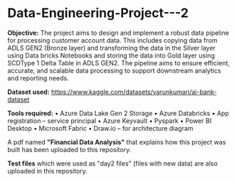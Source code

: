 # Data-Engineering-Project---2

**Objective:**
The project aims to design and implement a robust data pipeline for processing customer account data. This includes copying data from ADLS GEN2 (Bronze layer) and transforming the data in the Silver layer using Data bricks Notebooks and storing the data into Gold layer using SCDType 1 Delta Table in ADLS GEN2. The pipeline aims to ensure efficient, accurate, and scalable data processing to support downstream analytics and reporting needs.

**Dataset used:** https://www.kaggle.com/datasets/varunkumari/ai-bank-dataset

**Tools required:**
•	Azure Data Lake Gen 2 Storage
•	Azure Databricks
•	App registration – service principal
•	Azure Keyvault
•	Pyspark
•	Power BI Desktop
•	Microsoft Fabric
•	Draw.io – for architecture diagram

A pdf named **"Financial Data Analysis"** that explains how this project was built has been uploaded to this repository.

**Test files** which were used as "day2 files" (files with new data) are also uploaded in this repository.
